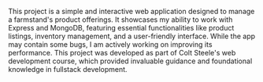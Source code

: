 This project is a simple and interactive web application designed to manage a farmstand's product offerings. It showcases my ability to work with Express and MongoDB, featuring essential functionalities like product listings, inventory management, and a user-friendly interface. While the app may contain some bugs, I am actively working on improving its performance. This project was developed as part of Colt Steele's web development course, which provided invaluable guidance and foundational knowledge in fullstack development.

